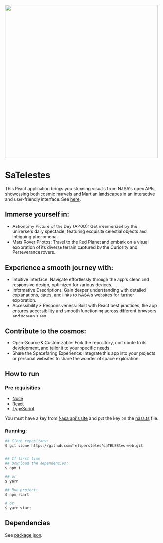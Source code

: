 
<img src="https://cdnb.artstation.com/p/assets/images/images/008/466/999/large/kseniya-george-beebopvk.jpg?1512987658" width="500" height="500"/>

# SaTelestes

This React application brings you stunning visuals from NASA's open APIs, showcasing both cosmic marvels and Martian landscapes in an interactive and user-friendly interface. See [here](https://satelestes.netlify.app/).

## Immerse yourself in:
- Astronomy Picture of the Day (APOD): Get mesmerized by the universe's daily spectacle, featuring exquisite celestial objects and intriguing phenomena.
- Mars Rover Photos: Travel to the Red Planet and embark on a visual exploration of its diverse terrain captured by the Curiosity and Perseverance rovers.

## Experience a smooth journey with:
- Intuitive Interface: Navigate effortlessly through the app's clean and responsive design, optimized for various devices.
- Informative Descriptions: Gain deeper understanding with detailed explanations, dates, and links to NASA's websites for further exploration.
- Accessibility & Responsiveness: Built with React best practices, the app ensures accessibility and smooth functioning across different browsers and screen sizes.

## Contribute to the cosmos:
- Open-Source & Customizable: Fork the repository, contribute to its development, and tailor it to your specific needs.
- Share the Spacefaring Experience: Integrate this app into your projects or personal websites to share the wonder of space exploration.

## How to run

### Pre requisities:

- [Node](https://nodejs.org/en)
- [React](https://reactjs.org/)
- [TypeScript](https://www.typescriptlang.org/)

You must have a key from [Nasa api's site](https://api.nasa.gov/) and put the key on the [nasa.ts](./src/apis/nasa.ts) file.

### Running:

```bash
## Clone repository:
$ git clone https://github.com/felipersteles/saTELEStes-web.git


## If first time
## Download the dependencies:
$ npm i

## or
$ yarn

## Run project:
$ npm start

# or
$ yarn start

```

## Dependencias

See [package.json](./package.json).
